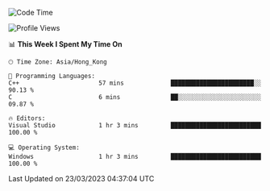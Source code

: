 <!--START_SECTION:waka-->
![Code Time](http://img.shields.io/badge/Code%20Time-39%20hrs%2021%20mins-blue)

![Profile Views](http://img.shields.io/badge/Profile%20Views-10-blue)

📊 **This Week I Spent My Time On** 

```text
🕑︎ Time Zone: Asia/Hong_Kong

💬 Programming Languages: 
C++                      57 mins             ███████████████████████░░   90.13 % 
C                        6 mins              ██░░░░░░░░░░░░░░░░░░░░░░░   09.87 % 

🔥 Editors: 
Visual Studio            1 hr 3 mins         █████████████████████████   100.00 % 

💻 Operating System: 
Windows                  1 hr 3 mins         █████████████████████████   100.00 % 
```


 Last Updated on 23/03/2023 04:37:04 UTC
<!--END_SECTION:waka-->
